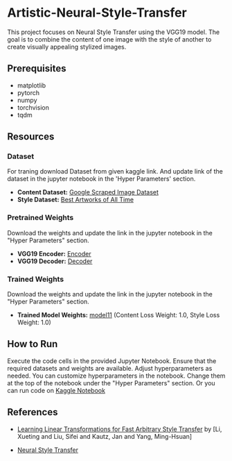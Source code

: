 # Artistic-Neural-Style-Transfer

This project focuses on Neural Style Transfer using the VGG19 model. The goal is to combine the content of one image with the style of another to create visually appealing stylized images.


## Prerequisites

- matplotlib  
- pytorch  
- numpy  
- torchvision  
- tqdm
## Resources

### Dataset
For traning download Dataset from given kaggle link. And update link of the dataset in the jupyter notebook in the 'Hyper Parameters' section.  
- **Content Dataset:** [Google Scraped Image Dataset](https://www.kaggle.com/datasets/duttadebadri/image-classification/)
- **Style Dataset:** [Best Artworks of All Time](https://www.kaggle.com/datasets/ikarus777/best-artworks-of-all-time/)

### Pretrained Weights
Download the weights and update the link in the jupyter notebook in the "Hyper Parameters" section.  
- **VGG19 Encoder:** [Encoder](https://drive.google.com/file/d/1JQ1wSsi4QT0O8yGgkoAJS4F0Eb9NCOaU/view?usp=sharing)
- **VGG19 Decoder:** [Decoder](https://drive.google.com/file/d/1lGqgE5CNy4sFJbb-LHAUhofEQ5F0igq7/view?usp=sharing)

### Trained Weights
Download the weights and update the link in the jupyter notebook in the "Hyper Parameters" section.  
- **Trained Model Weights:** [model11](insert_link_here) (Content Loss Weight: 1.0, Style Loss Weight: 1.0)

## How to Run

Execute the code cells in the provided Jupyter Notebook. Ensure that the required datasets and weights are available. Adjust hyperparameters as needed.
You can customize hyperparameters in the notebook. Change them at the top of the notebook under the "Hyper Parameters" section.
Or you can run code on [Kaggle Notebook](https://www.kaggle.com/code/nishantvalvi1504/artistic-neural-style-transfer) 
## References

- [Learning Linear Transformations for Fast Arbitrary Style Transfer](https://arxiv.org/abs/1808.04537) by [Li, Xueting and Liu, Sifei and Kautz, Jan and Yang, Ming-Hsuan]

- [Neural Style Transfer](https://medium.com/ai-techsystems/neural-style-transfer-742dca137976)
